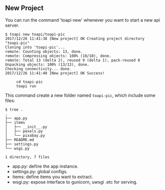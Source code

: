 ## New Project

You can run the command 'toapi new' whenever you want to start a new api server.

```text
$ toapi new toapi/toapi-pic
2017/12/26 11:41:38 [New project] OK Creating project directory "toapi-pic" 
Cloning into 'toapi-pic'...
remote: Counting objects: 13, done.
remote: Compressing objects: 100% (10/10), done.
remote: Total 13 (delta 2), reused 9 (delta 1), pack-reused 0
Unpacking objects: 100% (13/13), done.
Checking connectivity... done.
2017/12/26 11:41:40 [New project] OK Success! 

     cd toapi-pic
     toapi run

```

This command create a new folder named `toapi-pic`, which include some files:

```text
$ tree .                   
.
├── app.py
├── items
│   ├── __init__.py
│   ├── pexels.py
│   └── pixabay.py
├── README.md
├── settings.py
└── wsgi.py

1 directory, 7 files
```

- app.py: define the app instance.
- settings.py: global configs.
- items: define items you want to extract.
- wsgi.py: expose interface to gunicorn, uwsgi .etc for serving.